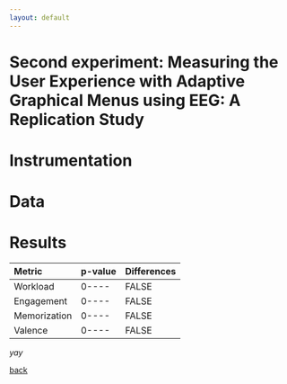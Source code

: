 ```yaml
---
layout: default
---
```


# Second experiment: Measuring the User Experience with Adaptive Graphical Menus using EEG: A Replication Study



# Instrumentation


# Data

# Results

| Metric   	   | p-value          | Differences |
|:-------------|:------------------|:------|
| Workload     | 0---- | FALSE  |
| Engagement   | 0----   | FALSE  |
| Memorization | 0----     | FALSE  |
| Valence      | 0---- | FALSE |


_yay_

[back](./)
